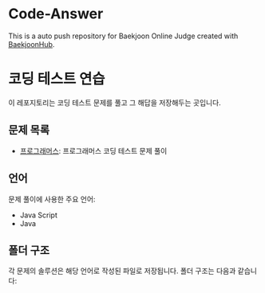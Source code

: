 # Code-Answer
This is a auto push repository for Baekjoon Online Judge created with [BaekjoonHub](https://github.com/BaekjoonHub/BaekjoonHub).

# 코딩 테스트 연습

이 레포지토리는 코딩 테스트 문제를 풀고 그 해답을 저장해두는 곳입니다.

## 문제 목록

- [프로그래머스]([./programmers/](https://programmers.co.kr/)): 프로그래머스 코딩 테스트 문제 풀이

## 언어

문제 풀이에 사용한 주요 언어:

- Java Script
- Java

## 폴더 구조

각 문제의 솔루션은 해당 언어로 작성된 파일로 저장됩니다. 폴더 구조는 다음과 같습니다:


